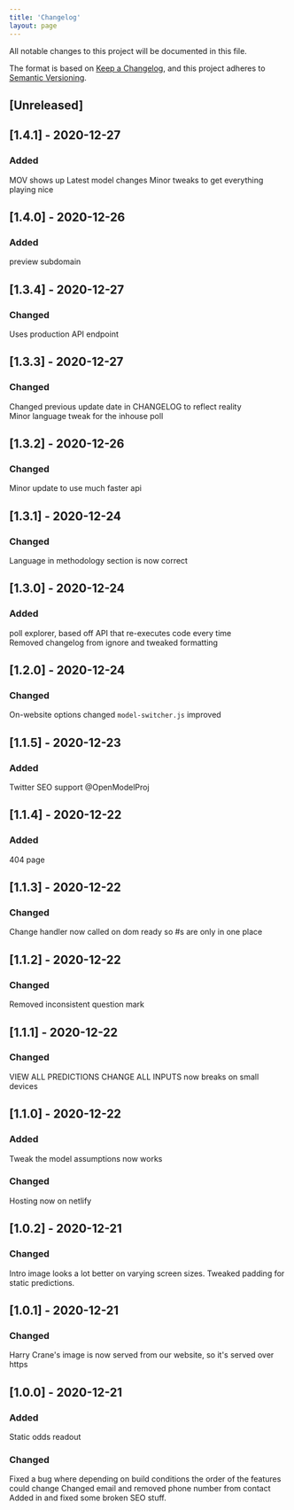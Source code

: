 ```yaml
---
title: 'Changelog'
layout: page
---
```



All notable changes to this project will be documented in this file.

The format is based on [Keep a Changelog](https://keepachangelog.com/en/1.0.0/),
and this project adheres to [Semantic Versioning](https://semver.org/spec/v2.0.0.html).

## [Unreleased]
## [1.4.1] - 2020-12-27
### Added
MOV shows up
Latest model changes
Minor tweaks to get everything playing nice


## [1.4.0] - 2020-12-26
### Added  
preview subdomain 

## [1.3.4] - 2020-12-27
### Changed
Uses production API endpoint

## [1.3.3] - 2020-12-27
### Changed  
Changed previous update date in CHANGELOG to reflect reality  
Minor language tweak for the inhouse poll

## [1.3.2] - 2020-12-26
### Changed
Minor update to use much faster api

## [1.3.1] - 2020-12-24
### Changed
Language in methodology section is now correct

## [1.3.0] - 2020-12-24
### Added
poll explorer, based off API that re-executes code every time  
Removed changelog from ignore and tweaked formatting

## [1.2.0] - 2020-12-24
### Changed
On-website options changed
`model-switcher.js` improved

## [1.1.5] - 2020-12-23
### Added
Twitter SEO support @OpenModelProj

## [1.1.4] - 2020-12-22
### Added
404 page

## [1.1.3] - 2020-12-22
### Changed
Change handler now called on dom ready so #s are only in one place

## [1.1.2] - 2020-12-22
### Changed
Removed inconsistent question mark

## [1.1.1] - 2020-12-22
### Changed
VIEW ALL PREDICTIONS CHANGE ALL INPUTS now breaks on small devices


## [1.1.0] - 2020-12-22
### Added
Tweak the model assumptions now works
### Changed
Hosting now on netlify

## [1.0.2] - 2020-12-21
### Changed
Intro image looks a lot better on varying screen sizes.
Tweaked padding for static predictions.

## [1.0.1] - 2020-12-21
### Changed
Harry Crane's image is now served from our website, so it's served over https

## [1.0.0] - 2020-12-21
### Added
Static odds readout

### Changed
Fixed a bug where depending on build conditions the order of the features could change
Changed email and removed phone number from contact
Added in and fixed some broken SEO stuff.
